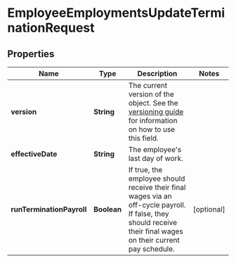 

# EmployeeEmploymentsUpdateTerminationRequest


## Properties

| Name | Type | Description | Notes |
|------------ | ------------- | ------------- | -------------|
|**version** | **String** | The current version of the object. See the [versioning guide](https://docs.gusto.com/embedded-payroll/docs/idempotency) for information on how to use this field. |  |
|**effectiveDate** | **String** | The employee&#39;s last day of work. |  |
|**runTerminationPayroll** | **Boolean** | If true, the employee should receive their final wages via an off-cycle payroll. If false, they should receive their final wages on their current pay schedule. |  [optional] |



